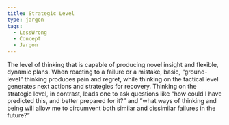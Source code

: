 ```yaml
---
title: Strategic Level
type: jargon
tags:
  - LessWrong
  - Concept
  - Jargon
---
```




The level of thinking that is capable of producing novel insight and flexible, dynamic plans. When reacting to a failure or a mistake, basic, “ground-level” thinking produces pain and regret, while thinking on the tactical level generates next actions and strategies for recovery. Thinking on the strategic level, in contrast, leads one to ask questions like “how could I have predicted this, and better prepared for it?” and ”what ways of thinking and being will allow me to circumvent both similar and dissimilar failures in the future?”  
 
